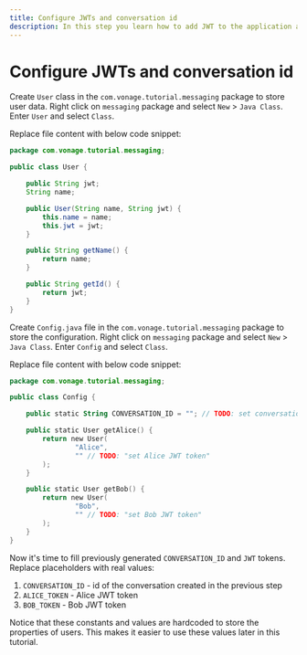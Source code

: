 ```yaml
---
title: Configure JWTs and conversation id
description: In this step you learn how to add JWT to the application and set the conversation id.
---
```


# Configure JWTs and conversation id

Create `User` class in the `com.vonage.tutorial.messaging` package to store user data. Right click on `messaging` package and select `New` > `Java Class`. Enter `User` and select `Class`.

Replace file content with below code snippet:

```java
package com.vonage.tutorial.messaging;

public class User {

    public String jwt;
    String name;

    public User(String name, String jwt) {
        this.name = name;
        this.jwt = jwt;
    }

    public String getName() {
        return name;
    }

    public String getId() {
        return jwt;
    }
}
```

Create `Config.java` file in the `com.vonage.tutorial.messaging` package to store the configuration. Right click on `messaging` package and select `New` > `Java Class`. Enter `Config` and select `Class`.

Replace file content with below code snippet:

```kotlin
package com.vonage.tutorial.messaging;

public class Config {

    public static String CONVERSATION_ID = ""; // TODO: set conversation Id

    public static User getAlice() {
        return new User(
                "Alice",
                "" // TODO: "set Alice JWT token"
        );
    }

    public static User getBob() {
        return new User(
                "Bob",
                "" // TODO: "set Bob JWT token"
        );
    }
}
```

Now it's time to fill previously generated `CONVERSATION_ID` and `JWT` tokens. Replace placeholders with real values:

1. `CONVERSATION_ID` - id of the conversation created in the previous step
2. `ALICE_TOKEN` - Alice JWT token
3. `BOB_TOKEN` - Bob JWT token

Notice that these constants and values are hardcoded to store the properties of users. This makes it easier to use these values later in this tutorial.